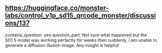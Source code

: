 ## https://huggingface.co/monster-labs/control_v1p_sd15_qrcode_monster/discussions/137

contains_question: yes
question_part: Not sure what happened but the SD1.5 model was working perfectly for weeks then suddenly, I am unable to generate a diffusion illusion image. Any insight is helpful!